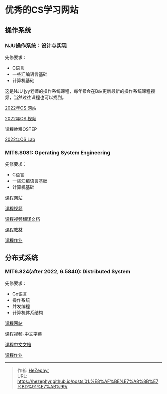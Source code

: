 # 优秀的CS学习网站

## 操作系统
### NJU操作系统：设计与实现
先修要求：
* C语言
* 一些汇编语言基础
* 计算机基础

这是NJU jyy老师的操作系统课程，每年都会在B站更新最新的操作系统课程视频，当然过往课程也可以找到。

[2022年OS 网站](https://jyywiki.cn/OS/2022/index.html)

[2022年OS 视频](https://www.bilibili.com/video/BV1Cm4y1d7Ur/?spm_id_from=333.788&amp;vd_source=cf653f235f52de98cb93354b5c75a0bc)

[课程教程OSTEP](https://pages.cs.wisc.edu/~remzi/OSTEP/)

[2022年OS Lab](https://jyywiki.cn/OS/2022/index.html)
### MIT6.S081: Operating System Engineering
先修要求：
* C语言
* 一些汇编语言基础
* 计算机基础

[课程网站](https://pdos.csail.mit.edu/6.828/2021/schedule.html)

[课程视频](https://www.youtube.com/watch?v=L6YqHxYHa7A)

[课程视频翻译文档](https://mit-public-courses-cn-translatio.gitbook.io/mit6-s081/)

[课程教材](https://pdos.csail.mit.edu/6.828/2021/xv6/book-riscv-rev2.pdf)

[课程作业](https://pdos.csail.mit.edu/6.828/2021/schedule.html)
## 分布式系统
### MIT6.824(after 2022, 6.5840): Distributed System
先修要求：
* Go语言
* 操作系统
* 并发编程
* 计算机体系结构

[课程网站](https://pdos.csail.mit.edu/6.824/)

[课程视频-中文字幕](https://www.bilibili.com/video/BV1CU4y1P7PE/?spm_id_from=333.337.search-card.all.click)

[课程中文文档](https://mit-public-courses-cn-translatio.gitbook.io/mit6-824)

[课程作业](http://nil.csail.mit.edu/6.824/2022/)


---

> 作者: [HeZephyr](https://github.com/HeZephyr)  
> URL: https://hezephyr.github.io/posts/01.%E8%AF%BE%E7%A8%8B%E7%BD%91%E7%AB%99/  

